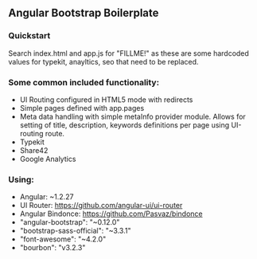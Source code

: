 ## Angular Bootstrap Boilerplate

### Quickstart

Search index.html and app.js for "FILLME!" as these are some hardcoded values for typekit, anayltics, seo that need to be replaced.

### Some common included functionality:

- UI Routing configured in HTML5 mode with redirects
- Simple pages defined with app.pages
- Meta data handling with simple metaInfo provider module.  Allows for setting of title, description, keywords definitions per page using UI-routing route.
- Typekit
- Share42
- Google Analytics

### Using:

- Angular: ~1.2.27
- UI Router: https://github.com/angular-ui/ui-router
- Angular Bindonce: https://github.com/Pasvaz/bindonce
- "angular-bootstrap": "~0.12.0"
- "bootstrap-sass-official": "~3.3.1"
- "font-awesome": "~4.2.0"
- "bourbon": "v3.2.3"
